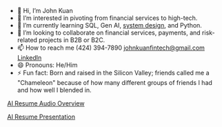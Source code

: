 - 👋 Hi, I’m John Kuan
- 👀 I’m interested in pivoting from financial services to high-tech.
- 🌱 I’m currently learning SQL, Gen AI, [system design](https://www.amazon.com/System-Design-Interview-insiders-Second/dp/B08CMF2CQF), and Python.
- 💞️ I’m looking to collaborate on financial services, payments, and risk-related projects in B2B or B2C.
- 📫 How to reach me (424) 394-7890 johnkuanfintech@gmail.com [LinkedIn](https://www.linkedin.com/in/johnkuan/)
- 😄 Pronouns: He/Him
- ⚡ Fun fact: Born and raised in the Silicon Valley; friends called me a "Chameleon" because of how many different groups of friends I had and how well I blended in.

[AI Resume Audio Overview](https://notebooklm.google.com/notebook/ae6fd5ab-514a-4f84-8622-99359341a48e/audio)

[AI Resume Presentation](https://gamma.app/docs/John-Kuan-Strategic-Program-Management-in-Finance-ptd5tfn13yvunmp)

<!---
johnkuanfintech/johnkuanfintech is a ✨ special ✨ repository because its `README.md` (this file) appears on your GitHub profile.
You can click the Preview link to take a look at your changes.
--->
